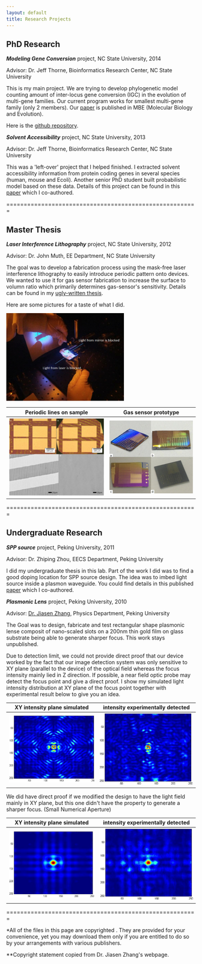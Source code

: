 ```yaml
---
layout: default
title: Research Projects
---
```

## PhD Research

**_Modeling Gene Conversion_** project, NC State University, 2014

Advisor: Dr. Jeff Thorne, Bioinformatics Research Center, NC State University

This is my main project. We are trying to develop phylogenetic model counting amount of inter-locus gene conversion (IGC) in the evolution of multi-gene families. Our current program works for smallest multi-gene family (only 2 members). Our [paper](http://mbe.oxfordjournals.org/content/early/2016/06/11/molbev.msw114.short?rss=1) is published in MBE (Molecular Biology and Evolution). 

Here is the [github repository](https://github.com/xji3/JGT_MBE_2016).


**_Solvent Accessibility_** project, NC State University, 2013

Advisor: Dr. Jeff Thorne, Bioinformatics Research Center, NC State University

This was a 'left-over' project that I helped finished. I extracted solvent accessibility information from protein coding genes in several species (human, mouse and Ecoli). Another senior PhD student built probabilistic model based on these data. Details of this project can be found in this [paper](https://github.com/xiang-ji-ncsu/xiang-ji-ncsu.github.io/raw/master/Publication/Roles%20of%20Solvent%20Accessibility%20and%20Gene%20Expression%20in%20Modeling%20Protein%20Sequence%20Evolution.pdf) which I co-authored.

=======================================================


## Master Thesis


**_Laser Interference Lithography_** project, NC State University, 2012

Advisor: Dr. John Muth, EE Department, NC State University

The goal was to develop a fabrication process using the mask-free laser interference lithography to easily introduce periodic pattern onto devices. We wanted to use it for gas sensor fabrication to increase the surface to volumn ratio which primarily determines gas-sensor's sensitivity. Details can be found in my [ugly-written thesis](https://github.com/xiang-ji-ncsu/xiang-ji-ncsu.github.io/raw/27914ae129b83c237d03d68fec002646d1163f69/Publication/Laser%20Interference%20Lithography%20for%20Fabrication%20of%20Gas%20Sensors.pdf).

Here are some pictures for a taste of what I did. 

<img src ="https://github.com/xiang-ji-ncsu/xiang-ji-ncsu.github.io/raw/master/images/Work%20in%20cleanroom.png">

Periodic lines on sample |  Gas sensor prototype
:---------------------------:|:---------------------------------:
![Periodic lines on sample](https://github.com/xiang-ji-ncsu/xiang-ji-ncsu.github.io/raw/master/images/Periodic%20Lines.png) |![Gas sensor prototype](https://github.com/xiang-ji-ncsu/xiang-ji-ncsu.github.io/raw/master/images/Gas%20sensor%20prototype.png)

=======================================================


## Undergraduate Research

**_SPP source_** project, Peking University, 2011

Advisor: Dr. Zhiping Zhou, EECS Department, Peking University

I did my undergraduate thesis in this lab. Part of the work I did was to find a good doping location for SPP source design. The idea was to imbed light source inside a plasmon waveguide. You could find details in this published [paper](https://github.com/xiang-ji-ncsu/xiang-ji-ncsu.github.io/raw/27914ae129b83c237d03d68fec002646d1163f69/Publication/Effect%20of%20dipole%20location%20on%20profile%20properties%20of%20symmetric%20surface%20plasmon%20polariton%20mode%20in%20Au-Al2O3-Au%20waveguide.pdf) which I co-authored.

**_Plasmonic Lens_** project, Peking University, 2010

Advisor: [Dr. Jiasen Zhang](http://www.phy.pku.edu.cn/~zhangjs/index.html), Physics Department, Peking University

The Goal was to design, fabricate and test rectangular shape plasmonic lense composit of nano-scaled slots on a 200nm thin gold film on glass substrate being able to generate sharper focus. This work stays unpublished. 

Due to detection limit, we could not provide direct proof that our device worked by the fact that our image detection system was only sensitive to XY plane (parallel to the device) of the optical field whereas the focus intensity mainly lied in Z direction. If possible, a near field optic probe may detect the focus point and give a direct proof. I show my simulated light intensity distribution at XY plane of the focus point together with experimental result below to give you an idea.

XY intensity plane simulated | intensity experimentally detected
:---------------------------:|:---------------------------------:
![Simulated intensity field XY plane Big NA](https://github.com/xiang-ji-ncsu/xiang-ji-ncsu.github.io/raw/27914ae129b83c237d03d68fec002646d1163f69/images/BigNASimulatedXYPlane.png) | ![Experimental detected intensity field](https://github.com/xiang-ji-ncsu/xiang-ji-ncsu.github.io/raw/27914ae129b83c237d03d68fec002646d1163f69/images/BigNADetectedXYPlane.png)

We did have direct proof if we modified the design to have the light field mainly in XY plane, but this one didn't have the property to generate a sharper focus. (Small Numerical Aperture)

XY intensity plane simulated | intensity experimentally detected
:---------------------------:|:---------------------------------:
![Simulated intensity field XY plane Small NA](https://github.com/xiang-ji-ncsu/xiang-ji-ncsu.github.io/raw/27914ae129b83c237d03d68fec002646d1163f69/images/SmallNASimulated.png) | ![Detected intensity field XY plane Small NA](https://github.com/xiang-ji-ncsu/xiang-ji-ncsu.github.io/raw/27914ae129b83c237d03d68fec002646d1163f69/images/SmallNADetected.png)

=======================================================




*All of the files in this page are copyrighted . They are provided for your convenience, yet you may download them only if you are entitled to do so by your arrangements with various publishers.

**Copyright statement copied from Dr. Jiasen Zhang's webpage.
